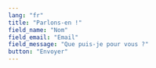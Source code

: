 ```yaml
---
lang: "fr"
title: "Parlons-en !"
field_name: "Nom"
field_email: "Email"
field_message: "Que puis-je pour vous ?"
button: "Envoyer"
---
```

